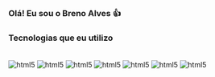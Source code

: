 ### Olá! Eu sou o Breno Alves 👍


### Tecnologias que eu utilizo

<div style= "display:inline_block"><br/>
  <img align="center" alt="html5" src="https://img.shields.io/badge/Java-F7DF1E?style=for-the-badge&logo=javascript&logoColor=orange">
<img align="center" alt="html5" src="https://img.shields.io/badge/JavaScript-F7DF1E?style=for-the-badge&logo=javascript&logoColor=black">
<img align="center" alt="html5" src="https://img.shields.io/badge/TypeScript-007ACC?style=for-the-badge&logo=typescript&logoColor=white">
<img align="center" alt="html5" src=https://img.shields.io/badge/Node.js-43853D?style=for-the-badge&logo=node.js&logoColor=white>
<img align="center" alt="html5" src=https://img.shields.io/badge/Python-14354C?style=for-the-badge&logo=python&logoColor=white>
<img align="center" alt="html5" src=https://img.shields.io/badge/HTML5-E34F26?style=for-the-badge&logo=html5&logoColor=white>
<img align="center" alt="html5" src=https://img.shields.io/badge/CSS3-1572B6?style=for-the-badge&logo=css3&logoColor=white>

</div>
